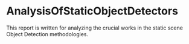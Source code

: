# AnalysisOfStaticObjectDetectors

This report is written for analyzing the crucial works in the static scene Object Detection methodologies.
